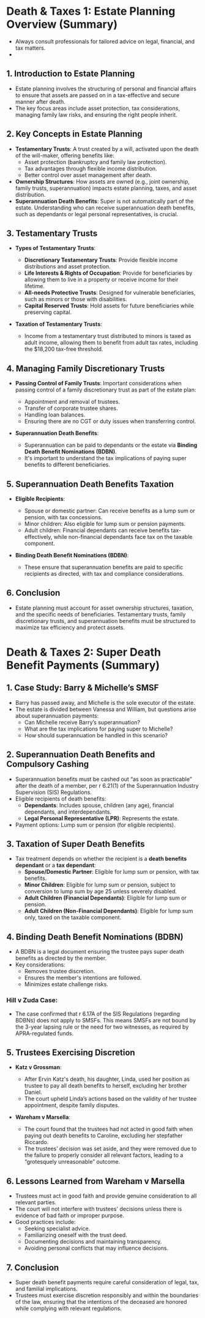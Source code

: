 # Death & Taxes 1: Estate Planning Overview (Summary)
- Always consult professionals for tailored advice on legal, financial, and tax matters.
- 
## 1. Introduction to Estate Planning
- Estate planning involves the structuring of personal and financial affairs to ensure that assets are passed on in a tax-effective and secure manner after death.
- The key focus areas include asset protection, tax considerations, managing family law risks, and ensuring the right people inherit.

## 2. Key Concepts in Estate Planning
- **Testamentary Trusts**: A trust created by a will, activated upon the death of the will-maker, offering benefits like:
  - Asset protection (bankruptcy and family law protection).
  - Tax advantages through flexible income distribution.
  - Better control over asset management after death.
- **Ownership Structures**: How assets are owned (e.g., joint ownership, family trusts, superannuation) impacts estate planning, taxes, and asset distribution.
- **Superannuation Death Benefits**: Super is not automatically part of the estate. Understanding who can receive superannuation death benefits, such as dependants or legal personal representatives, is crucial.

## 3. Testamentary Trusts
- **Types of Testamentary Trusts**:
  - **Discretionary Testamentary Trusts**: Provide flexible income distributions and asset protection.
  - **Life Interests & Rights of Occupation**: Provide for beneficiaries by allowing them to live in a property or receive income for their lifetime.
  - **All-needs Protective Trusts**: Designed for vulnerable beneficiaries, such as minors or those with disabilities.
  - **Capital Reserved Trusts**: Hold assets for future beneficiaries while preserving capital.
  
- **Taxation of Testamentary Trusts**:
  - Income from a testamentary trust distributed to minors is taxed as adult income, allowing them to benefit from adult tax rates, including the $18,200 tax-free threshold.

## 4. Managing Family Discretionary Trusts
- **Passing Control of Family Trusts**: Important considerations when passing control of a family discretionary trust as part of the estate plan:
  - Appointment and removal of trustees.
  - Transfer of corporate trustee shares.
  - Handling loan balances.
  - Ensuring there are no CGT or duty issues when transferring control.
  
- **Superannuation Death Benefits**:
  - Superannuation can be paid to dependants or the estate via **Binding Death Benefit Nominations (BDBN)**.
  - It's important to understand the tax implications of paying super benefits to different beneficiaries.

## 5. Superannuation Death Benefits Taxation
- **Eligible Recipients**:
  - Spouse or domestic partner: Can receive benefits as a lump sum or pension, with tax concessions.
  - Minor children: Also eligible for lump sum or pension payments.
  - Adult children: Financial dependants can receive benefits tax-effectively, while non-financial dependants face tax on the taxable component.

- **Binding Death Benefit Nominations (BDBN)**:
  - These ensure that superannuation benefits are paid to specific recipients as directed, with tax and compliance considerations.

## 6. Conclusion
- Estate planning must account for asset ownership structures, taxation, and the specific needs of beneficiaries. Testamentary trusts, family discretionary trusts, and superannuation benefits must be structured to maximize tax efficiency and protect assets.
  
# Death & Taxes 2: Super Death Benefit Payments (Summary)

## 1. Case Study: Barry & Michelle’s SMSF
- Barry has passed away, and Michelle is the sole executor of the estate.
- The estate is divided between Vanessa and William, but questions arise about superannuation payments:
  - Can Michelle receive Barry’s superannuation?
  - What are the tax implications for paying super to Michelle?
  - How should superannuation be handled in this scenario?

## 2. Superannuation Death Benefits and Compulsory Cashing
- Superannuation benefits must be cashed out “as soon as practicable” after the death of a member, per r 6.21(1) of the Superannuation Industry Supervision (SIS) Regulations.
- Eligible recipients of death benefits:
  - **Dependants**: Includes spouse, children (any age), financial dependants, and interdependants.
  - **Legal Personal Representative (LPR)**: Represents the estate.
- Payment options: Lump sum or pension (for eligible recipients).

## 3. Taxation of Super Death Benefits
- Tax treatment depends on whether the recipient is a **death benefits dependant** or a **tax dependant**:
  - **Spouse/Domestic Partner**: Eligible for lump sum or pension, with tax benefits.
  - **Minor Children**: Eligible for lump sum or pension, subject to conversion to lump sum by age 25 unless severely disabled.
  - **Adult Children (Financial Dependants)**: Eligible for lump sum or pension.
  - **Adult Children (Non-Financial Dependants)**: Eligible for lump sum only, taxed on the taxable component.

## 4. Binding Death Benefit Nominations (BDBN)
- A BDBN is a legal document ensuring the trustee pays super death benefits as directed by the member.
- Key considerations:
  - Removes trustee discretion.
  - Ensures the member's intentions are followed.
  - Minimizes estate challenge risks.
  
### Hill v Zuda Case:
- The case confirmed that r 6.17A of the SIS Regulations (regarding BDBNs) does not apply to SMSFs. This means SMSFs are not bound by the 3-year lapsing rule or the need for two witnesses, as required by APRA-regulated funds.

## 5. Trustees Exercising Discretion
- **Katz v Grossman**:
  - After Ervin Katz's death, his daughter, Linda, used her position as trustee to pay all death benefits to herself, excluding her brother Daniel.
  - The court upheld Linda’s actions based on the validity of her trustee appointment, despite family disputes.
  
- **Wareham v Marsella**:
  - The court found that the trustees had not acted in good faith when paying out death benefits to Caroline, excluding her stepfather Riccardo.
  - The trustees’ decision was set aside, and they were removed due to the failure to properly consider all relevant factors, leading to a “grotesquely unreasonable” outcome.

## 6. Lessons Learned from Wareham v Marsella
- Trustees must act in good faith and provide genuine consideration to all relevant parties.
- The court will not interfere with trustees' decisions unless there is evidence of bad faith or improper purpose.
- Good practices include:
  - Seeking specialist advice.
  - Familiarizing oneself with the trust deed.
  - Documenting decisions and maintaining transparency.
  - Avoiding personal conflicts that may influence decisions.

## 7. Conclusion
- Super death benefit payments require careful consideration of legal, tax, and familial implications.
- Trustees must exercise discretion responsibly and within the boundaries of the law, ensuring that the intentions of the deceased are honored while complying with relevant regulations.


